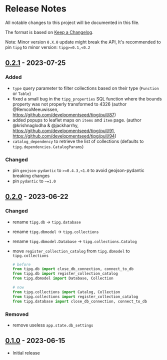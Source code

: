 # Release Notes

All notable changes to this project will be documented in this file.

The format is based on [Keep a Changelog](http://keepachangelog.com/).

Note: Minor version `0.X.0` update might break the API, It's recommended to pin `tipg` to minor version: `tipg>=0.1,<0.2`

## [0.2.1] - 2023-07-25

### Added

- `type` query parameter to filter collections based on their type (`Function` or `Table`)
- fixed a small bug in the `tipg_properties` SQL function where the bounds property was not properly transformed to 4326 (author @RemcoMeeuwissen, https://github.com/developmentseed/tipg/pull/87)
- added popups to leaflet maps on `items` and `item` page. (author @krishnaglodha & @jackharrhy, https://github.com/developmentseed/tipg/pull/91, https://github.com/developmentseed/tipg/pull/94)
- `catalog_dependency` to retrieve the list of collections (defaults to `tipg.dependencies.CatalogParams`)

### Changed

- pin `geojson-pydantic` to `>=0.4.3,<1.0` to avoid geojson-pydantic breaking changes
- pin `pydantic` to `~=1.0`

## [0.2.0] - 2023-06-22

### Changed

- rename `tipg.db` -> `tipg.database`
- rename `tipg.dbmodel` -> `tipg.collections`
- rename `tipg.dbmodel.Database` -> `tipg.collections.Catalog`
- move `register_collection_catalog` from `tipg.dbmodel` to `tipg.collections`

  ```python
  # before
  from tipg.db import close_db_connection, connect_to_db
  from tipg.db import register_collection_catalog
  from tipg.dbmodel import Database, Collection

  # now
  from tipg.collections import Catalog, Collection
  from tipg.collections import register_collection_catalog
  from tipg.database import close_db_connection, connect_to_db
  ```

### Removed

- remove useless `app.state.db_settings`

## [0.1.0] - 2023-06-15

- Initial release

[unreleased]: https://github.com/developmentseed/tipg/compare/0.2.1...HEAD
[0.2.1]: https://github.com/developmentseed/tipg/compare/0.2.0...0.2.1
[0.2.0]: https://github.com/developmentseed/tipg/compare/0.1.0...0.2.0
[0.1.0]: https://github.com/developmentseed/tipg/compare/9ca80c0bd57d8ce57e37c1709e26d1af1559bc1e...0.1.0
